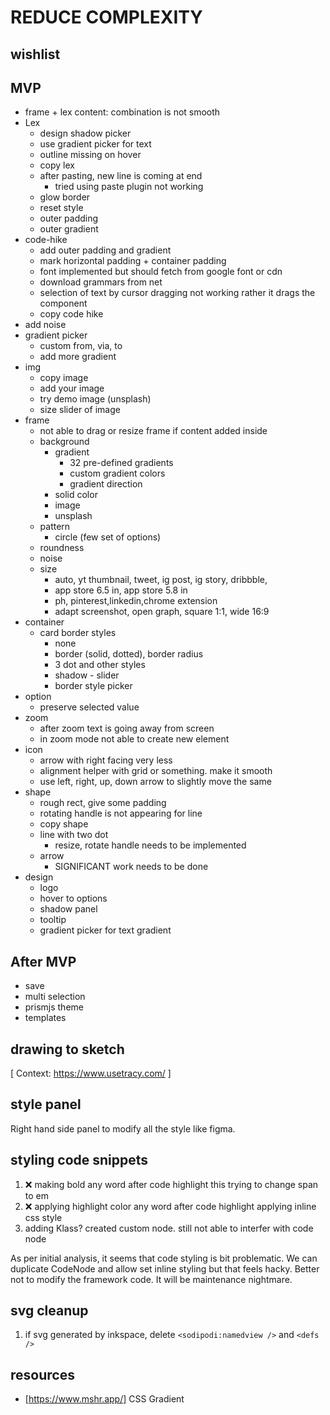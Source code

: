 # REDUCE COMPLEXITY

## wishlist

## MVP

- frame + lex content: combination is not smooth
- Lex
  - design shadow picker
  - use gradient picker for text
  - outline missing on hover
  - copy lex
  - after pasting, new line is coming at end
    - tried using paste plugin not working
  - glow border
  - reset style
  - outer padding
  - outer gradient
- code-hike
  - add outer padding and gradient
  - mark horizontal padding + container padding
  - font implemented but should fetch from google font or cdn
  - download grammars from net
  - selection of text by cursor dragging not working rather it drags the component
  - copy code hike
- add noise
- gradient picker
  - custom from, via, to
  - add more gradient
- img
  - copy image
  - add your image
  - try demo image (unsplash)
  - size slider of image
- frame
  - not able to drag or resize frame if content added inside
  - background
    - gradient
      - 32 pre-defined gradients
      - custom gradient colors
      - gradient direction
    - solid color
    - image
    - unsplash
  - pattern
    - circle (few set of options)
  - roundness
  - noise
  - size
    - auto, yt thumbnail, tweet, ig post, ig story, dribbble,
    - app store 6.5 in, app store 5.8 in
    - ph, pinterest,linkedin,chrome extension
    - adapt screenshot, open graph, square 1:1, wide 16:9
- container
  - card border styles
    - none
    - border (solid, dotted), border radius
    - 3 dot and other styles
    - shadow - slider
    - border style picker
- option
  - preserve selected value
- zoom
  - after zoom text is going away from screen
  - in zoom mode not able to create new element
- icon
  - arrow with right facing very less
  - alignment helper with grid or something. make it smooth
  - use left, right, up, down arrow to slightly move the same
- shape
  - rough rect, give some padding
  - rotating handle is not appearing for line
  - copy shape
  - line with two dot
    - resize, rotate handle needs to be implemented
  - arrow
    - SIGNIFICANT work needs to be done
- design
  - logo
  - hover to options
  - shadow panel
  - tooltip
  - gradient picker for text gradient

## After MVP

- save
- multi selection
- prismjs theme
- templates

## drawing to sketch

[ Context: https://www.usetracy.com/ ]

## style panel

Right hand side panel to modify all the style like figma.

## styling code snippets

1. ❌ making bold any word after code highlight
   this trying to change span to em
2. ❌ applying highlight color any word after code highlight
   applying inline css style
3. adding Klass?
   created custom node. still not able to interfer with code node

As per initial analysis, it seems that code styling is bit problematic.
We can duplicate CodeNode and allow set inline styling but that feels hacky.
Better not to modify the framework code. It will be maintenance nightmare.

## svg cleanup

1. if svg generated by inkspace, delete `<sodipodi:namedview />` and `<defs />`

## resources

- [https://www.mshr.app/] CSS Gradient

